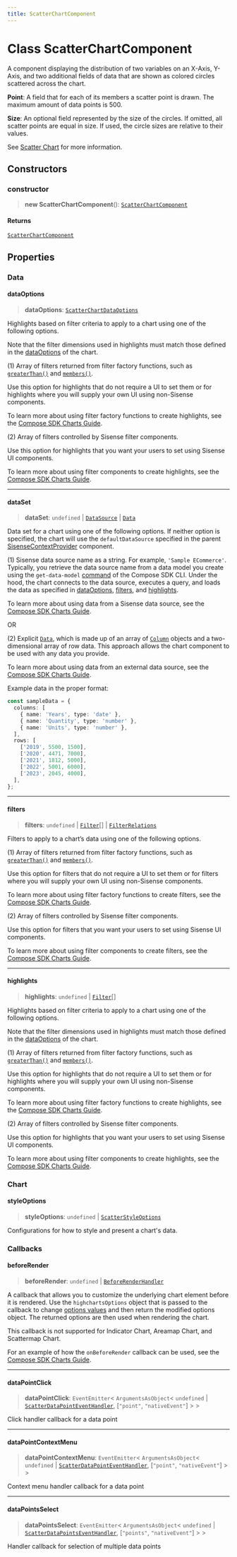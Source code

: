 ```yaml
---
title: ScatterChartComponent
---
```


# Class ScatterChartComponent

A component displaying the distribution of two variables on an X-Axis, Y-Axis,
and two additional fields of data that are shown as colored circles scattered across the chart.

**Point**: A field that for each of its members a scatter point is drawn. The maximum amount of data points is 500.

**Size**: An optional field represented by the size of the circles.
If omitted, all scatter points are equal in size. If used, the circle sizes are relative to their values.

See [Scatter Chart](https://docs.sisense.com/main/SisenseLinux/scatter-chart.htm) for more information.

## Constructors

### constructor

> **new ScatterChartComponent**(): [`ScatterChartComponent`](class.ScatterChartComponent.md)

#### Returns

[`ScatterChartComponent`](class.ScatterChartComponent.md)

## Properties

### Data

#### dataOptions

> **dataOptions**: [`ScatterChartDataOptions`](../interfaces/interface.ScatterChartDataOptions.md)

Highlights based on filter criteria to apply to a chart using one of the following options.

Note that the filter dimensions used in highlights must match those defined in the
[dataOptions](class.ScatterChartComponent.md#dataoptions) of the chart.

(1) Array of filters returned from filter factory functions, such as
[`greaterThan()`](../../sdk-data/namespaces/namespace.filterFactory/functions/function.greaterThan.md) and [`members()`](../../sdk-data/namespaces/namespace.filterFactory/functions/function.members.md).

Use this option for highlights that do not require a UI to set them
or for highlights where you will supply your own UI using non-Sisense components.

To learn more about using filter factory functions to create highlights, see the
[Compose SDK Charts Guide](/guides/sdk/guides/charts/guide-compose-sdk-charts.html#filter-functions-for-highlighting).

(2) Array of filters controlled by Sisense filter components.

Use this option for highlights that you want your users to set using Sisense UI components.

To learn more about using filter components to create highlights, see the
[Compose SDK Charts Guide](/guides/sdk/guides/charts/guide-compose-sdk-charts.html#filter-components-for-highlighting).

***

#### dataSet

> **dataSet**: `undefined` \| [`DataSource`](../../sdk-data/type-aliases/type-alias.DataSource.md) \| [`Data`](../../sdk-data/interfaces/interface.Data.md)

Data set for a chart using one of the following options. If neither option is specified, the chart
will use the `defaultDataSource` specified in the parent [SisenseContextProvider](../../sdk-ui/functions/function.SisenseContextProvider.md)
component.

(1) Sisense data source name as a string. For example, `'Sample ECommerce'`. Typically, you
retrieve the data source name from a data model you create using the `get-data-model`
[command](../../sdk-cli/type-aliases/type-alias.Command.md) of the Compose SDK CLI. Under the hood, the chart
connects to the data source, executes a query, and loads the data as specified in
[dataOptions](class.ScatterChartComponent.md#dataoptions), [filters](class.ScatterChartComponent.md#filters), and [highlights](class.ScatterChartComponent.md#highlights).

To learn more about using data from a Sisense data source, see the
[Compose SDK Charts Guide](/guides/sdk/guides/charts/guide-compose-sdk-charts.html#sisense-data).

OR

(2) Explicit [`Data`](../../sdk-data/interfaces/interface.Data.md), which is made up of an array of
[`Column`](../../sdk-data/interfaces/interface.Column.md) objects and a two-dimensional array of row data. This approach
allows the chart component to be used with any data you provide.

To learn more about using data from an external data source, see the
[Compose SDK Charts Guide](/guides/sdk/guides/charts/guide-compose-sdk-charts.html#explicit-data).

Example data in the proper format:

```ts
const sampleData = {
  columns: [
    { name: 'Years', type: 'date' },
    { name: 'Quantity', type: 'number' },
    { name: 'Units', type: 'number' },
  ],
  rows: [
    ['2019', 5500, 1500],
    ['2020', 4471, 7000],
    ['2021', 1812, 5000],
    ['2022', 5001, 6000],
    ['2023', 2045, 4000],
  ],
};
```

***

#### filters

> **filters**: `undefined` \| [`Filter`](../../sdk-data/interfaces/interface.Filter.md)[] \| [`FilterRelations`](../../sdk-data/interfaces/interface.FilterRelations.md)

Filters to apply to a chart’s data using one of the following options.

(1) Array of filters returned from filter factory functions, such as
[`greaterThan()`](../../sdk-data/namespaces/namespace.filterFactory/functions/function.greaterThan.md) and [`members()`](../../sdk-data/namespaces/namespace.filterFactory/functions/function.members.md).

Use this option for filters that do not require a UI to set them
or for filters where you will supply your own UI using non-Sisense components.

To learn more about using filter factory functions to create filters, see the [Compose SDK Charts Guide](/guides/sdk/guides/charts/guide-compose-sdk-charts.html#filter-functions).

(2) Array of filters controlled by Sisense filter components.

Use this option for filters that you want your users to set using Sisense UI components.

To learn more about using filter components to create filters, see the [Compose SDK Charts Guide](/guides/sdk/guides/charts/guide-compose-sdk-charts.html#filter-components).

***

#### highlights

> **highlights**: `undefined` \| [`Filter`](../../sdk-data/interfaces/interface.Filter.md)[]

Highlights based on filter criteria to apply to a chart using one of the following options.

Note that the filter dimensions used in highlights must match those defined in the
[dataOptions](class.ScatterChartComponent.md#dataoptions) of the chart.

(1) Array of filters returned from filter factory functions, such as
[`greaterThan()`](../../sdk-data/namespaces/namespace.filterFactory/functions/function.greaterThan.md) and [`members()`](../../sdk-data/namespaces/namespace.filterFactory/functions/function.members.md).

Use this option for highlights that do not require a UI to set them
or for highlights where you will supply your own UI using non-Sisense components.

To learn more about using filter factory functions to create highlights, see the
[Compose SDK Charts Guide](/guides/sdk/guides/charts/guide-compose-sdk-charts.html#filter-functions-for-highlighting).

(2) Array of filters controlled by Sisense filter components.

Use this option for highlights that you want your users to set using Sisense UI components.

To learn more about using filter components to create highlights, see the
[Compose SDK Charts Guide](/guides/sdk/guides/charts/guide-compose-sdk-charts.html#filter-components-for-highlighting).

### Chart

#### styleOptions

> **styleOptions**: `undefined` \| [`ScatterStyleOptions`](../interfaces/interface.ScatterStyleOptions.md)

Configurations for how to style and present a chart's data.

### Callbacks

#### beforeRender

> **beforeRender**: `undefined` \| [`BeforeRenderHandler`](../type-aliases/type-alias.BeforeRenderHandler.md)

A callback that allows you to customize the underlying chart element before it is rendered.
Use the `highchartsOptions` object that is passed to the callback to change
[options values](https://api.highcharts.com/highcharts/) and then return the modified options
object. The returned options are then used when rendering the chart.

This callback is not supported for Indicator Chart, Areamap Chart, and Scattermap Chart.

For an example of how the `onBeforeRender` callback can be used, see the
[Compose SDK Charts Guide](/guides/sdk/guides/charts/guide-compose-sdk-charts.html#callbacks).

***

#### dataPointClick

> **dataPointClick**: `EventEmitter`\< `ArgumentsAsObject`\< `undefined` \| [`ScatterDataPointEventHandler`](../../sdk-ui/type-aliases/type-alias.ScatterDataPointEventHandler.md), [`"point"`, `"nativeEvent"`] \> \>

Click handler callback for a data point

***

#### dataPointContextMenu

> **dataPointContextMenu**: `EventEmitter`\< `ArgumentsAsObject`\< `undefined` \| [`ScatterDataPointEventHandler`](../../sdk-ui/type-aliases/type-alias.ScatterDataPointEventHandler.md), [`"point"`, `"nativeEvent"`] \> \>

Context menu handler callback for a data point

***

#### dataPointsSelect

> **dataPointsSelect**: `EventEmitter`\< `ArgumentsAsObject`\< `undefined` \| [`ScatterDataPointsEventHandler`](../../sdk-ui/type-aliases/type-alias.ScatterDataPointsEventHandler.md), [`"points"`, `"nativeEvent"`] \> \>

Handler callback for selection of multiple data points
